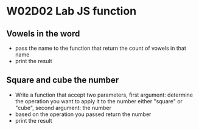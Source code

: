 # W02D02 Lab JS function
## Vowels in the word 
- pass the name to the function that return the count of vowels in that name
- print the result

## Square and cube the number
- Write a function that accept two parameters, first argument: determine the operation you want to apply it to the number either "square" or "cube", second argument: the number
- based on the operation you passed return the number
- print the result

